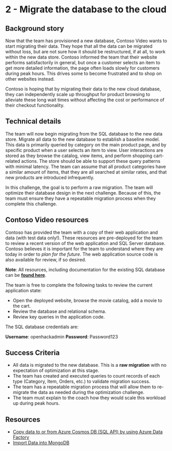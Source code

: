 # 2 - Migrate the database to the cloud

## Background story

Now that the team has provisioned a new database, Contoso Video wants to start migrating their data. They hope that all the data can be migrated without loss, but are not sure how it should be restructured, if at all, to work within the new data store. Contoso informed the team that their website performs satisfactorily in general, but once a customer selects an item to get more detailed information, the page often loads slowly for customers during peak hours. This drives some to become frustrated and to shop on other websites instead.

Contoso is hoping that by migrating their data to the new cloud database, they can independently scale up throughput for product browsing to alleviate these long wait times without affecting the cost or performance of their checkout functionality.

## Technical details

The team will now begin migrating from the SQL database to the new data store. Migrate all data to the new database to establish a baseline model. This data is primarily queried by category on the main product page, and by specific product when a user selects an item to view. User interactions are stored as they browse the catalog, view items, and perform shopping cart-related actions. The store should be able to support these query patterns with minimal latency. The team can assume that all product categories have a similar amount of items, that they are all searched at similar rates, and that new products are introduced infrequently.

In this challenge, the goal is to perform a raw migration. The team will optimize their database design in the next challenge. Because of this, the team must ensure they have a repeatable migration process when they complete this challenge.

## Contoso Video resources

Contoso has provided the team with a copy of their web application and data (with test data only!). These resources are pre-deployed for the team to review a recent version of the web application and SQL Server database. Contoso believes it is important for the team to understand where they are today in order to *plan for the future*. The web application source code is also available for review, if so desired.

**Note**: All resources, including documentation for the existing SQL database can be [**found here**](https://github.com/solliancenet/nosql-openhack).

The team is free to complete the following tasks to review the current application state:

- Open the deployed website, browse the movie catalog, add a movie to the cart.
- Review the database and relational schema.
- Review key queries in the application code.

The SQL database credentials are:

**Username**: openhackadmin
**Password**: Password123

<!-- At this point, the team should have their selected appropriate partitioning strategy based on initial observations of data models and query patterns from the previous challenge. -->

## Success Criteria

- All data is migrated to the new database. This is a **raw migration** with no expectation of optimization at this stage.
- The team has created and executed queries to count records of each type (Category, Item, Orders, etc.) to validate migration success.
- The team has a repeatable migration process that will allow them to re-migrate the data as needed during the optimization challenge.
- The team must explain to the coach how they would scale this workload up during peak hours.

## Resources

- [Copy data to or from Azure Cosmos DB (SQL API) by using Azure Data Factory](https://docs.microsoft.com/azure/data-factory/connector-azure-cosmos-db)
- [Import Data into MongoDB](https://docs.mongodb.com/guides/server/import/)
